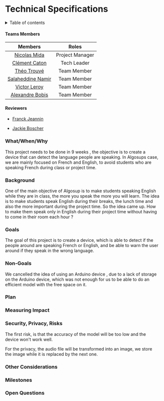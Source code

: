 # Technical Specifications

<details>
<summary> Table of contents </summary>

- [Technical Specifications](#technical-specifications)
      - [Teams Members](#teams-members)
      - [Reviewers](#reviewers)
    - [What/When/Why](#whatwhenwhy)
    - [Background](#background)
    - [Goals](#goals)
    - [Non-Goals](#non-goals)
    - [Plan](#plan)
    - [Measuring Impact](#measuring-impact)
    - [Security, Privacy, Risks](#security-privacy-risks)
    - [Other Considerations](#other-considerations)
    - [Milestones](#milestones)
    - [Open Questions](#open-questions)
</details>

#### Teams Members

|Members|Roles |
|:---:|:---:|
|[Nicolas Mida](https://github.com/Nicolas-Mida)| Project Manager|
|[Clément Caton](https://github.com/ClementCaton)| Tech Leader|
|[Théo Trouvé](https://github.com/TheoTr)| Team Member|
|[Salaheddine Namir](https://github.com/T3rryc)| Team Member|
|[Victor Leroy](https://github.com/Victor-Leroy)| Team Member|
|[Alexandre Bobis](https://github.com/AlexandreBobis)| Team Member|

#### Reviewers

  - [Franck Jeannin](https://github.com/frje)

  - [Jackie Boscher](https://github.com/ia35)

### What/When/Why

This project needs to be done in 9 weeks , the objective is to create a device that can detect the language people are speaking. In Algosups case, we are mainly focused on French and English, to avoid students who are speaking French during class or project time.

### Background

One of the main objective of Algosup is to make students speaking English while they are in class, the more you speak the more you will learn. The idea is to make students speak English during their breaks, the lunch time and also the more important during the project time. So the idea came up. How to make them speak only in English during their project time without having to come in their room each hour ?

### Goals

The goal of this project is to create a device, which is able to detect if the people around are speaking French or English, and be able to warn the user around if they speak in the wrong language.

### Non-Goals

We cancelled the idea of using an Arduino device , due to a lack of storage on the Arduino device, which was not enough for us to be able to do an efficient model with the free space on it.

### Plan

### Measuring Impact

### Security, Privacy, Risks

The first risk, is that the accuracy of the model will be too low and the device won't work well.

For the privacy, the audio file will be transformed into an image, we store the image while it is replaced by the next one.

### Other Considerations
### Milestones
### Open Questions
